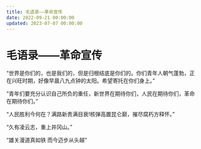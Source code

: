 ```yaml
---
title: 毛语录——革命宣传
date: 2022-09-21 00:00:00
updated: 2023-07-07 00:00:00
---
```


# 毛语录——革命宣传

“世界是你们的，也是我们的，但是归根结底是你们的。你们青年人朝气蓬勃，正在兴旺时期，好像早晨八九点钟的太阳。希望寄托在你们身上。”

“青年们要充分认识自己所负的重任，新世界在期待你们，人民在期待你们，革命在期待你们。”

“人民胜利今何在？满路新贵满目衰!核弹高置昆仑巅，摧尽腐朽方释怀。”

“久有凌云志，重上井冈山。”

“雄关漫道真如铁 而今迈步从头越”
